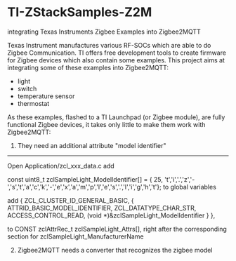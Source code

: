 # TI-ZStackSamples-Z2M
integrating Texas Instruments Zigbee Examples into Zigbee2MQTT

Texas Instrument manufactures various RF-SOCs which are able to do Zigbee Communication. TI offers free development tools to create firmware for Zigbee devices which also contain some examples.
This project aims at integrating some of these examples into Zigbee2MQTT:
- light
- switch
- temperature sensor
- thermostat

As these examples, flashed to a TI Launchpad (or Zigbee module), are fully functional Zigbee devices, it takes only little to make them work with Zigbee2MQTT:

1. They need an additional attribute "model identifier"
-------------------------------------------------------
Open Application/zcl_xxx_data.c
add

const uint8_t zclSampleLight_ModelIdentifier[] =  { 25, 't','i','.','z','-','s','t','a','c','k','-','e','x','a','m','p','l','e','s','.','l','i','g','h','t'};
to global variables

add
  {
   ZCL_CLUSTER_ID_GENERAL_BASIC,
       {
           ATTRID_BASIC_MODEL_IDENTIFIER,
           ZCL_DATATYPE_CHAR_STR,
           ACCESS_CONTROL_READ,
           (void *)&zclSampleLight_ModelIdentifier
       }
  },

to CONST zclAttrRec_t zclSampleLight_Attrs[], right after the corresponding section for zclSampleLight_ManufacturerName

2. Zigbee2MQTT needs a converter that recognizes the zigbee model
